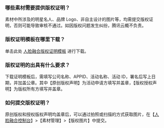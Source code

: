 ### 哪些素材需要提供版权证明？
素材中所涉及的明星名人、品牌 Logo、非自主设计的图片等，均需提交版权证明，否则可能导致审核不通过。如因版权问题发生纠纷，腾讯云概不负责。

### 版权证明模板在哪里下载？
单击此处 [人脸融合版权证明模板](https://main.qcloudimg.com/raw/20b45d9576bb9f528eb05c3f77c0edfc.docx)  进行下载。 

### 版权证明的出具有什么要求？
下载证明模板后，需填写公司名称、APPID、活动名称、活动 ID，署名后写上日期，并加盖公章。其中【原创版权声明】为活动申请方填写并盖章，【版权授权声明】为版权所有方填写并盖章。

### 如何提交版权证明？
原创版权和授权版权声明均盖章后，可以通过拍照或扫描的方式获取图片，在【[人脸融合控制台](https://console.cloud.tencent.com/facefusion)】>【素材管理】>【版权图片】中提交。
